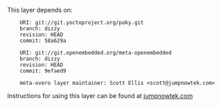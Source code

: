 This layer depends on:

        URI: git://git.yoctoproject.org/poky.git
        branch: dizzy
        revision: HEAD
        commit: 58a629a 

        URI: git://git.openembedded.org/meta-openembedded
        branch: dizzy
        revision: HEAD
        commit: 9efaed9 

        meta-overo layer maintainer: Scott Ellis <scott@jumpnowtek.com>


Instructions for using this layer can be found at [jumpnowtek.com][overo-yocto-build]

[overo-yocto-build]: http://www.jumpnowtek.com/gumstix/overo/Overo-Systems-with-Yocto.html

